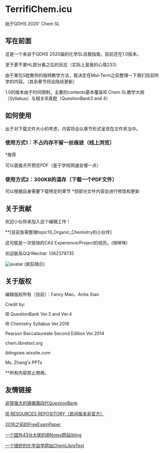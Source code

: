 # TerrifiChem.icu
始于QDHS 2020' Chem SL

## 写在前面

这是一个来自于QDHS 2020届的化学SL自救指南，目前还在1.0版本。

至于更不更HL部分看之后的反应（实际上是我的心情233）

由于某位S姓教师的独特教学方法，我决定在Mid-Term之前整理一下我们目前所学的内容。（其余章节将会陆续更新）

1.0的版本由于时间限制，主要的contents基本覆盖IB Chem SL教学大纲（Syllabus）与相关IB真题（QuestionBank3 and 4）

## 如何使用

出于对下载文件大小的考虑，内容将会以章节形式呈现在文件夹当中。

### 使用方式1：不占内存不留一丝痕迹（线上浏览）

*推荐

可以直接点开预览PDF（鉴于学校网速会慢一点）

### 使用方式2：300KB的温存（下载一个PDF文件）

可以根据自身需要下载特定的章节
*但部分文件内容会进行修改和更新

## 关于贡献
欢迎小伙伴来加入这个编辑工作！

**[目前急需整理topic10_Organic_Chemistry的小伙伴]

这可能是一次愉快的CAS Experience/Project的经历。(悄咪咪)

欢迎联系QQ/Wechat: 1362379735

![avatar](https://camo.githubusercontent.com/af66ed3ad2d9fd159b9f5fdc92ba0a1804cff642/68747470733a2f2f692e696d6775722e636f6d2f4766746846417a2e706e67)
(疯狂暗示)

## 关于版权

编辑版权所有（目前）：Fancy Mao，Anita Xiao

Credit by: 

IB QuestionBank Ver.3 and Ver.4

IB Chemistry Syllabus Ver.2016

Pearson Baccalaureate Second Edition Ver.2014

chem.libretext.org

iblingswe.wixsite.com

Ms. Zhang's PPTs

**所有内容禁止商用。

## 友情链接

[非常强大的镜像第四代QuestionBank](https://paperarchive.space/Resources/IB/Questionbanks/4.%20Fourth%20Edition%20%28Online%29/)

[IB RESOURCES REPOSITORY（民间版本非官方）](https://ibresources.github.io)

[2016之前的FreeExamPaper](https://freeexampapers.com/exam-papers/IB/)

[一个国外43分大佬的IBNotes网站ibling](https://iblingswe.wixsite.com/home?tdsourcetag=s_pctim_aiomsg)

[一个很好的化学自学网站ChemLibreText](https://chem.libretexts.org/)


